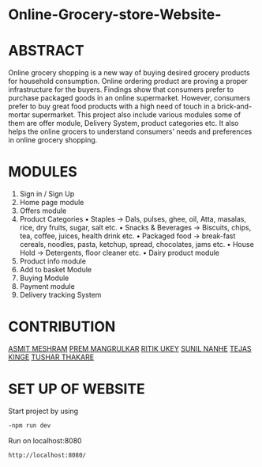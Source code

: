 # Online-Grocery-store-Website-

# ABSTRACT

Online grocery shopping is a new way of buying desired grocery products for household consumption. Online ordering product are proving a proper infrastructure for the buyers. Findings show that consumers prefer to purchase packaged goods in an online supermarket. However, consumers prefer to buy great food products with a high need of touch in a brick-and-mortar supermarket. This project also include various modules some of them are offer module, Delivery System, product categories etc. It also helps the online grocers to understand consumers' needs and 
preferences in online grocery shopping.

# MODULES

1. Sign in / Sign Up 
2. Home page module 
3. Offers module 
4. Product Categories 
• Staples → Dals, pulses, ghee, oil, Atta, masalas, rice, dry fruits, sugar, salt 
etc. 
• Snacks & Beverages → Biscuits, chips, tea, coffee, juices, health drink etc. 
• Packaged food → break-fast cereals, noodles, pasta, ketchup, spread, 
chocolates, jams etc. 
• House Hold → Detergents, floor cleaner etc. 
• Dairy product module
5. Product info module
6. Add to basket Module
7. Buying Module
8. Payment module
9. Delivery tracking System

# CONTRIBUTION

[ASMIT MESHRAM](https://github.com/asmit416)
[PREM MANGRULKAR](https://github.com/Prem696)
[RITIK UKEY](https://github.com/RitikUkey444)
[SUNIL NANHE](https://github.com/SunyaTheSuperMan)
[TEJAS KINGE](https://github.com/tejaskinge29)
[TUSHAR THAKARE](https://github.com/TUSHARTHEWAY)

# SET UP OF WEBSITE

Start project by using
```bash
-npm run dev
```
Run on localhost:8080
```bash
http://localhost:8080/
```